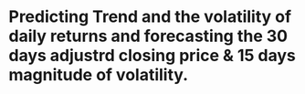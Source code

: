 # Predicting Trend and the volatility of daily returns and forecasting the 30 days adjustrd closing price & 15 days magnitude of volatility.

